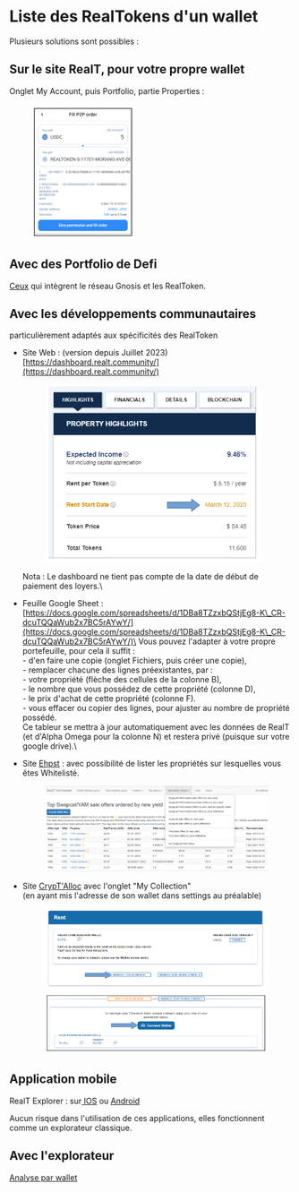 # Liste des RealTokens d'un wallet

Plusieurs solutions sont possibles :

## Sur le site RealT, pour votre propre wallet

Onglet My Account, puis Portfolio, partie Properties :

<figure><img src="../.gitbook/assets/image (194).png" alt=""><figcaption></figcaption></figure>

## Avec des Portfolio de Defi

[Ceux](../defi-realt/portfolio-defi.md) qui intègrent le réseau Gnosis et les RealToken.

## Avec les développements communautaires

particulièrement adaptés aux spécificités des RealToken

*   Site Web : (version depuis Juillet 2023) [https://dashboard.realt.community/](https://dashboard.realt.community/)



    <figure><img src="../.gitbook/assets/image (136).png" alt=""><figcaption></figcaption></figure>

    Nota : Le dashboard ne tient pas compte de la date de début de paiement des loyers.\

* Feuille Google Sheet : [https://docs.google.com/spreadsheets/d/1DBa8TZzxbQStjEg8-K\_CR-dcuTQQaWub2x7BC5rAYwY/](https://docs.google.com/spreadsheets/d/1DBa8TZzxbQStjEg8-K\_CR-dcuTQQaWub2x7BC5rAYwY/)\
  Vous pouvez l'adapter à votre propre portefeuille, pour cela il suffit :\
  \- d'en faire une copie (onglet Fichiers, puis créer une copie),\
  \- remplacer chacune des lignes préexistantes, par :\
  \- votre propriété (flèche des cellules de la colonne B),\
  \- le nombre que vous possédez de cette propriété (colonne D),\
  \- le prix d'achat de cette propriété (colonne F).\
  \- vous effacer ou copier des lignes, pour ajuster au nombre de propriété possédé.\
  Ce tableur se mettra à jour automatiquement avec les données de RealT (et d'Alpha Omega pour la colonne N) et restera privé (puisque sur votre google drive).\

*   Site [Ehpst](https://ehpst.duckdns.org/realt\_rent\_tracker/whitelist\_status) : avec possibilité de lister les propriétés sur lesquelles vous êtes Whitelisté.

    <figure><img src="../.gitbook/assets/image (160).png" alt=""><figcaption></figcaption></figure>



*   Site [CrypT'Alloc](https://www.cryptalloc.com/realtlab/) avec l'onglet "My Collection" \
    (en ayant mis l'adresse de son wallet dans settings au préalable)

    <figure><img src="../.gitbook/assets/image (252).png" alt=""><figcaption></figcaption></figure>

## Application mobile

RealT Explorer : sur[ IOS](https://apps.apple.com/fr/app/realt-explorer/id1532670717) ou [Android](https://play.google.com/store/apps/details?id=com.rubengaviles.realtexplorer\&hl=fr\&gl=US)

Aucun risque dans l'utilisation de ces applications, elles fonctionnent comme un explorateur classique.

## Avec l'explorateur

[Analyse par wallet](analyse-des-investisseurs.md)
